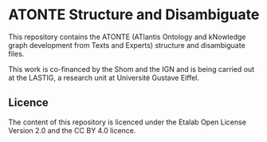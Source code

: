 # ATONTE Structure and Disambiguate
This repository contains the ATONTE (ATlantis Ontology and kNowledge graph development from Texts and Experts) structure and disambiguate files.

This work is co-financed by the Shom and the IGN and is being carried out at the LASTIG, a research unit at Université Gustave Eiffel.

## Licence
The content of this repository is licenced under the Etalab Open License Version 2.0 and the CC BY 4.0 licence.
